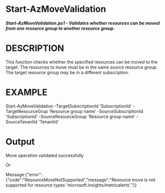 # Start-AzMoveValidation


#####   Start-AzMoveValidation.ps1 - Validates whether resources can be moved from one resource group to another resource group.

# DESCRIPTION
   This function checks whether the specified resources can be moved to the target. The resources to move must be in the same source resource group. The target resource group may be in a different subscription.

# EXAMPLE
   Start-AzMoveValidation -TargetSubscriptionId 'SubscriptionId' -TargetResourceGrup 'Resource group name' -SourceSubscriptionId 'SubscriptionId' -SourceResourceGroup 'Resource group name' -SourceTenantId 'TenantId'

# Output
Move operation validated successfully

Or

Message:{"error":{"code":"ResourceMoveNotSupported","message":"Resource move is not supported for resource types 'microsoft.insights/metricalerts'."}}